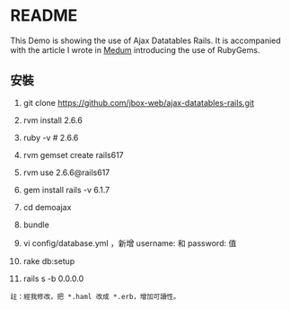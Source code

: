 # README

This Demo is showing the use of Ajax Datatables Rails.
It is accompanied with the article I wrote in [Medum][MED] introducing the use of RubyGems.


[MED]: <https://medium.com/實用的rubygems/ajax-datatables-rails-功能齊全的資料列表-98c96e9a250a>

[SOURCE]: <https://github.com/jbox-web/ajax-datatables-rails.git>

## 安裝

01. git clone https://github.com/jbox-web/ajax-datatables-rails.git

02. rvm install 2.6.6

03. ruby -v  # 2.6.6

04. rvm gemset create rails617

05. rvm use 2.6.6@rails617

06. gem install rails -v 6.1.7

07. cd demoajax

08. bundle

09. vi config/database.yml ，新增 username: 和 password: 值

10. rake db:setup

11. rails s -b 0.0.0.0

`註：經我修改，把 *.haml 改成 *.erb，增加可讀性。`

